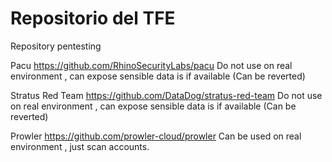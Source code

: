 # Repositorio del TFE

Repository pentesting

Pacu
https://github.com/RhinoSecurityLabs/pacu
Do not use on real environment , can expose sensible data is if available (Can be reverted)


Stratus Red Team
https://github.com/DataDog/stratus-red-team
Do not use on real environment , can expose sensible data is if available (Can be reverted)

Prowler
https://github.com/prowler-cloud/prowler
Can be used on real environment , just scan accounts.